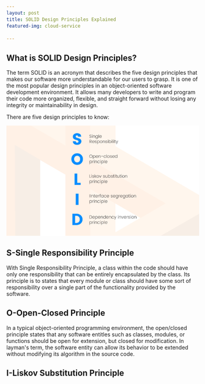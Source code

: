 ```yaml
---
layout: post
title: SOLID Design Principles Explained
featured-img: cloud-service

---
```

## What is SOLID Design Principles?
The term SOLID is an acronym that describes the five design principles that makes our software more understandable for our users to grasp. It is one of the most popular design principles in an object-oriented software development environment. It allows many developers to write and program their code more organized, flexible, and straight forward without losing any integrity or maintainability in design. 

There are five design principles to know:

![image tooltip here](/assets/img/SOLID.jpg)

## S-Single Responsibility Principle
With Single Responsibility Principle, a class within the code should have only one responsibility that can be entirely encapsulated by the class. Its principle is to states that every module or class should have some sort of responsibility over a single part of the functionality provided by the software. 

## O-Open-Closed Principle
In a typical object-oriented programming environment, the open/closed principle states that any software entitles such as classes, modules, or functions should be open for extension, but closed for modification. In layman's term, the software entity can allow its behavior to be extended without modifying its algorithm in the source code. 

## I-Liskov Substitution Principle

